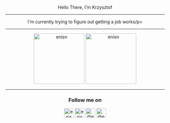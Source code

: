 
<p align="center" font size= "16"> Hello There, I'm Krzysztof </p>
<hr />

<p align="center"> I'm currently trying to figure out getting a job works/p>
<hr />

<p align="center">
<img src="https://github-readme-stats.vercel.app/api/top-langs/?username=Sendecki-Krzysztof&layout=compact&theme=tokyonight&count_private=true" alt="enisn" height="160" />
<img src="https://github-readme-stats.vercel.app/api?username=Sendecki-Krzysztof&show_icons=true&theme=tokyonight&count_private=true" alt="enisn" height="160" />
</p>

<hr />
<h3 align="center"> Follow me on </h4>

<p align="center">
<a href="https://twitter.com/AnEdgyMango" target="blank"><img align="center" src="https://cdn.jsdelivr.net/npm/simple-icons@3.0.1/icons/twitter.svg" alt="enisnecipoglu" height="30" width="30" /></a>
<a href="https://www.instagram.com/anedgymango/" target="blank"><img align="center" src="https://cdn.jsdelivr.net/npm/simple-icons@3.0.1/icons/instagram.svg" alt="enisnecipoglu" height="30" width="30" /></a>
<a href="https://www.quora.com/profile/Krzysztof-Sendecki" target="blank"><img align="center" src="https://cdn.jsdelivr.net/npm/simple-icons@3.0.1/icons/quora.svg" alt="@enis.necipoglu" height="30" width="30" /></a>
<a href="https://www.linkedin.com/in/krzysztof-sendecki-1bba2b224/" target="blank"><img align="center" src="https://cdn.jsdelivr.net/npm/simple-icons@3.0.1/icons/linkedin.svg" alt="@enis.necipoglu" height="30" width="30" /></a> 
</p>
